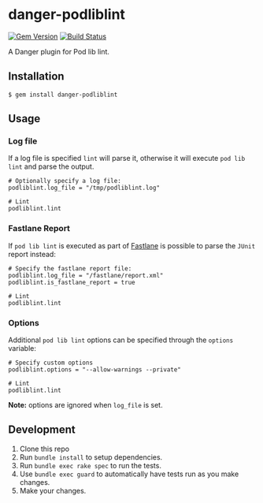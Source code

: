 # danger-podliblint

[![Gem Version](https://badge.fury.io/rb/danger-podliblint.svg)](https://badge.fury.io/rb/danger-podliblint) [![Build Status](https://travis-ci.org/valeriomazzeo/danger-podliblint.svg?branch=master)](https://travis-ci.org/valeriomazzeo/danger-podliblint)

A Danger plugin for Pod lib lint.

## Installation

    $ gem install danger-podliblint

## Usage

### Log file

If a log file is specified `lint` will parse it, otherwise it will execute `pod lib lint` and parse the output.

	# Optionally specify a log file:
	podliblint.log_file = "/tmp/podliblint.log"

	# Lint
	podliblint.lint
	
### Fastlane Report

If `pod lib lint` is executed as part of [Fastlane](https://fastlane.tools) is possible to parse the `JUnit` report instead:

	# Specify the fastlane report file:
	podliblint.log_file = "/fastlane/report.xml"
	podliblint.is_fastlane_report = true
	
	# Lint
	podliblint.lint
	
### Options

Additional `pod lib lint` options can be specified through the `options` variable:

	# Specify custom options
	podliblint.options = "--allow-warnings --private"
	
	# Lint
	podliblint.lint
	
**Note:** options are ignored when `log_file` is set.

## Development

1. Clone this repo
2. Run `bundle install` to setup dependencies.
3. Run `bundle exec rake spec` to run the tests.
4. Use `bundle exec guard` to automatically have tests run as you make changes.
5. Make your changes.
